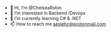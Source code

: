 - 👋 Hi, I’m @ChelseaRobin
- 👀 I’m interested in Backend /Devops
- 🌱 I’m currently learning C# & .NET
- 📫 How to reach me aeslehc@protonmail.com

<!---
ChelseaRobin/ChelseaRobin is a ✨ special ✨ repository because its `README.md` (this file) appears on your GitHub profile.
You can click the Preview link to take a look at your changes.
--->
